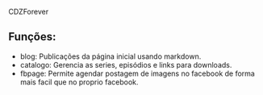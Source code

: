 CDZForever

Funções:
--------

* blog: Publicações da página inicial usando markdown.
* catalogo: Gerencia as series, episódios e links para downloads.
* fbpage: Permite agendar postagem de imagens no facebook de forma mais facil que no proprio facebook.
